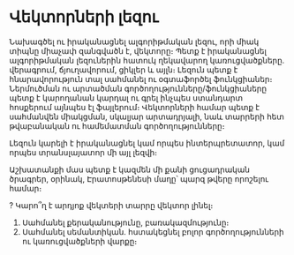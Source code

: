 # Վեկտորների լեզու

Նախագծել ու իրականացնել ալգորիթմական լեզու, որի միակ տիպնը միաչափ զանգվածն է, վեկտորը։ Պետք է իրականացնել ալգորիթմական լեզուներին հատուկ ղեկավարող կառուցվածքները. վերագրում, ճյուղավորում, ցիկլեր և այլն։ Լեզուն պետք է հնարավորություն տալ սահմանել ու օգտաֆործել ֆունկցիաներ։ Ներմուծման ու արտածման գործողությունները/ֆունկցիաները պետք է կարողանան կարդալ ու գրել ինչպես ստանդարտ հոսքերում այնպես էլ ֆայլերում։ Վեկտորների համար պետք է սահմանվեն միակցման, սկալյար արտադրյալի, նաև տարրերի հետ թվաբանական ու համեմատման գործողությունները։

Լեզուն կարելի է իրականացնել կամ որպես ինտերպրետատոր, կամ որպես տրանսլայատոր մի այլ լեզվի։

Աշխատանքի մաս պետք է կազմեն մի քանի ցուցադրական ծրագրեր, օրինակ, Էրատոսթենեսի մաղը՝ պարզ թվերը որոշելու համար։

? Կարո՞ղ է արդյոք վեկտերի տարրը վեկտոր լինել։

1. Սահմանել քերականությունը, բառակազմությունը։
2. Սահմանել սեմանտիկան. հստակեցնել բոլոր գործողությունների ու կառուցվածքների վարքը։

